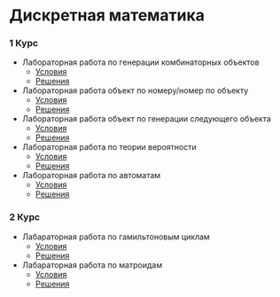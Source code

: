 Дискретная математика
====

### 1 Курс 

* Лабораторная работа по генерации комбинаторных объектов
  *   [Условия](Combinatorics/GenerateObj/04-lab-generate-all.pdf)
  *   [Решения](Combinatorics/GenerateObj)
* Лабораторная работа объект по номеру/номер по объекту
  *   [Условия](Combinatorics/NumToObj/05-lab-by-number.pdf)
  *   [Решения](Combinatorics/NumToObj)
* Лабораторная работа объект по генерации следующего объекта
  *   [Условия](Combinatorics/NextObj/06-lab-next.pdf)
  *   [Решения](Combinatorics/NextObj)
* Лабораторная работа по теории вероятности
  *   [Условия](Probability/18-lab-probability.pdf)
  *   [Решения](Probability)
* Лабораторная работа по автоматам
  *   [Условия](Automate/19-lab-automata.pdf)
  *   [Решения](Automate)

### 2 Курс

* Лабараторная работа по гамильтоновым циклам
    * [Условия](Hamiltonian_cycle/20-lab-hamilton.pdf)
    * [Решения](Hamiltonian_cycle)
* Лабараторная работа по матроидам
    * [Условия](Matroid/12-lab-matroids.pdf)
    * [Решения](Matroid)